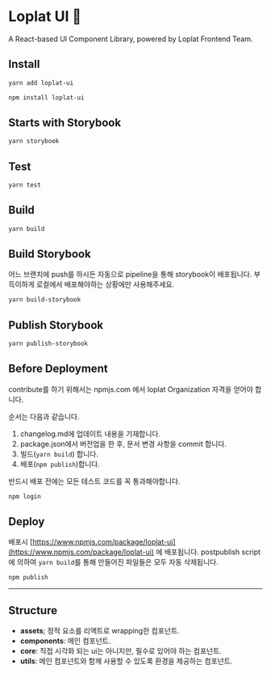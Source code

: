 # Loplat UI 🚀

A React-based UI Component Library, powered by Loplat Frontend Team.


## Install
```bash
yarn add loplat-ui

npm install loplat-ui
```

## Starts with Storybook
```bash
yarn storybook
```

## Test
```bash
yarn test
```

## Build
```bash
yarn build
```

## Build Storybook
어느 브랜치에 push를 하시든 자동으로 pipeline을 통해 storybook이 배포됩니다.
부득이하게 로컬에서 배포해야하는 상황에만 사용해주세요.
```bash
yarn build-storybook
```

## Publish Storybook
```bash
yarn publish-storybook
```


## Before Deployment
contribute를 하기 위해서는 npmjs.com 에서 loplat Organization 자격을 얻어야 합니다.

순서는 다음과 같습니다.
1. changelog.md에 업데이트 내용을 기재합니다.
2. package.json에서 버전업을 한 후, 문서 변경 사항을 commit 합니다.
3. 빌드(`yarn build`) 합니다.
4. 배포(`npm publish`)합니다.

반드시 배포 전에는 모든 테스트 코드를 꼭 통과해야합니다.

```bash
npm login
```

## Deploy
배포시 [https://www.npmjs.com/package/loplat-ui](https://www.npmjs.com/package/loplat-ui) 에 배포됩니다.
postpublish script 에 의하여 `yarn build`를 통해 만들어진 파일들은 모두 자동 삭제됩니다.
```bash
npm publish
```

---

## Structure
- **assets**; 정적 요소를 리액트로 wrapping한 컴포넌트.
- **components**: 메인 컴포넌트.
- **core**: 직접 시각화 되는 ui는 아니지만, 필수로 있어야 하는 컴포넌트.
- **utils**: 메인 컴포넌트와 함께 사용할 수 있도록 환경을 제공하는 컴포넌트. 

